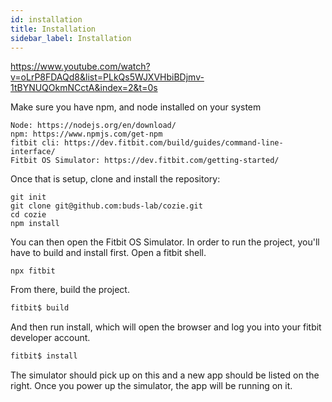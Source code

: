 ```yaml
---
id: installation
title: Installation
sidebar_label: Installation
---
```

https://www.youtube.com/watch?v=oLrP8FDAQd8&list=PLkQs5WJXVHbiBDjmv-1tBYNUQOkmNCctA&index=2&t=0s

Make sure you have npm, and node installed on your system

    Node: https://nodejs.org/en/download/
    npm: https://www.npmjs.com/get-npm
    fitbit cli: https://dev.fitbit.com/build/guides/command-line-interface/
    Fitbit OS Simulator: https://dev.fitbit.com/getting-started/

Once that is setup, clone and install the repository:
```
git init
git clone git@github.com:buds-lab/cozie.git
cd cozie
npm install
```

You can then open the Fitbit OS Simulator.
In order to run the project, you'll have to build and install first.
Open a fitbit shell.

```
npx fitbit
```
From there, build the project.

```sh
fitbit$ build
```

And then run install, which will open the browser and log you into your fitbit developer account.

```sh
fitbit$ install
```

The simulator should pick up on this and a new app should be listed on the right. Once you power up the simulator, the app will be running on it.